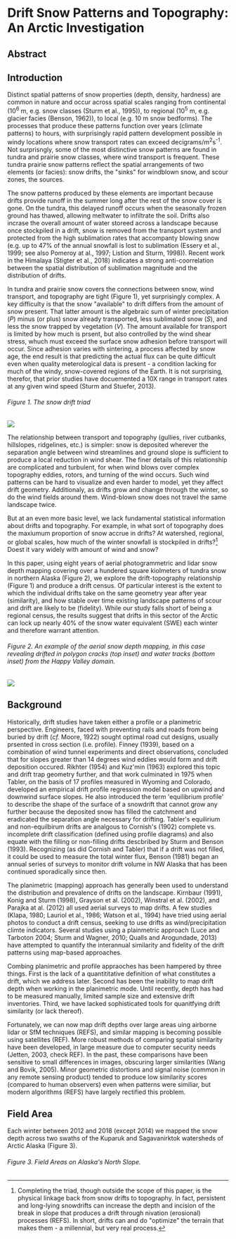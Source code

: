 # Drift Snow Patterns and Topography: An Arctic Investigation

## Abstract

## Introduction
Distinct spatial patterns of snow properties (depth, density, hardness) are common in nature and occur across spatial scales ranging from continental (10<sup>6</sup> m, e.g. snow classes (Sturm et al., 1995)), to regional (10<sup>5</sup> m, e.g. glacier facies (Benson, 1962)), to local (e.g. 10 m snow bedforms). The processes that produce these patterns function over years (climate patterns) to hours, with surprisingly rapid pattern development possible in windy locations where snow transport rates can exceed decigrams/m<sup>2</sup>s<sup>-1</sup>. Not surprisngly, some of the most distinctive snow patterns are found in tundra and prairie snow classes, where wind transport is frequent. These tundra prairie snow patterns reflect the spatial arrangements of two elements (or facies): snow drifts, the "sinks" for windblown snow, and scour zones, the sources.

The snow patterns produced by these elements are important because drifts provide runoff in the summer long after the rest of the snow cover is gone. On the tundra, this delayed runoff occurs when the seasonally frozen ground has thawed, allowing meltwater to infiltrate the soil. Drifts also incrase the overall amount of water storeed across a landscape because once stockpiled in a drift, snow is removed from the transport system and protected from the high sublimation rates that accompanty blowing snow (e.g. up to 47% of the annual snowfall is lost to sublimation (Essery et al., 1999; see also Pomeroy at al., 1997; Listion and Sturm, 1998)). Recent work in the Himalaya (Stigter et al., 2018) indicates a strong anti-coorrelation between the spatial distribution of sublimation magnitude and the distribution of drifts.

In tundra and prairie snow covers the connections between snow, wind transport, and topography are tight (Figure 1), yet surprisingly complex. A key difficulty is that the snow "available" to drift differs from the amount of snow present. That latter amount is the algebraic sum of winter precipitation (*P*) minus (or plus) snow already transported, less sublimated snow (*S*), and less the snow trapped by vegetation (*V*). The amount available for transport is limited by how much is prsent, but also controlled by the wind shear stress, whuch must exceed the surface snow adhesion before transport will occur. Since adhesion varies with sintering, a process affected by snow age, the end result is that predicting the actual flux can be quite difficult even when quality meterological data is present - a condition lacking for much of the windy, snow-covered regions of the Earth. It is not surprising, therefor, that prior studies have docuemented a 10X range in transport rates at any given wind speed (Sturm and Stuefer, 2013).

###### Figure 1. The snow drift triad
<img src="figs/f1_snow_drift_triad.png">

The relationship between transport and topography (gullies, river cutbanks, hillslopes, ridgelines, etc.) is simpler: snow is deposited wherever the separation angle between wind streamlines and ground slope is sufficient to produce a local reduction in wind shear. The finer details of this relationship are complicated and turbulent, for when wind blows over complex topography eddies, rotors, and turning of the wind occurs. Such wind patterns can be hard to visualize and even harder to model, yet they affect drift geometry. Additionaly, as drifts grow and change through the winter, so do the wind fields around them. Wind-blown snow does not travel the same landscape twice.

But at an even more basic level, we lack fundamental statistical information about drifts and topography. For example, in what sort of topography does the maxiumum proportion of snow accrue in drifts? At watershed, regional, or global scales, how much of the winter snowfall is stockpiled in drifts?[^1] Doest it vary widely with amount of wind and snow?

In this paper, using eight years of aerial photogrammetric and lidar snow depth mapping covering over a hundered square kiolmeters of tundra snow in northern Alaska (Figure 2), we explore the drift-topography relationship (Figure 1) and produce a drift census. Of particular interest is the extent to which the individual drifts take on the same geometry year after year (similarity), and how stable over time existing landscape patterns of scour and drift are likely to be (fidelity). While our study falls short of being a regional census, the results suggest that drifts in this sector of the Arctic can lock up nearly 40% of the snow water equivalent (SWE) each winter and therefore warrant attention.

###### Figure 2. An example of the aerial snow depth mapping, in this case revealing drifted in polygon cracks (top inset) and water tracks (bottom inset) from the Happy Valley domain.
<img src="figs/f2_hv_sat_topo_snow_tripanel_2insets.png">

## Background
Historically, drift studies have taken either a profile or a planimetric perspective. Engineers, faced with preventing rails and roads from being buried by drift (*cf.* Moore, 1922) sought optimal road cut designs, usually prsented in cross section (i.e. profile). Finney (1939), based on a combination of wind tunnel experiments and direct observations, concluded that for slopes greater than 14 degrees wind eddies would form and drift deposition occured. Rikhter (1954) and Kuz'min (1963) explored this topic and drift trap geometry further, and that work culminated in 1975 when Tabler, on the basis of 17 profiles measured in Wyoming and Colorado, developed an empirical drift profile regression model based on upwind and downwind surface slopes. He also introduced the term 'equilibrium profile' to describe the shape of the surface of a snowdrift that cannot grow any further because the deposited snow has filled the catchment and eradicated the separation angle necessary for drifting. Tabler's equilirium and non-equilbirum drifts are analgous to Cornish's (1902) complete vs. incomplete drift classification (defined using profile diagrams) and also equate with the filling or non-filling drifts descbribed by Sturm and Benson (1993). Recognizing (as did Cornish and Tabler) that if a drift was not filled, it could be used to measure the total winter flux, Benson (1981) began an annual series of surveys to monitor drift volume in NW Alaska that has been continued sporadically since then.

The planimetric (mapping) approach has generally been used to understand the distribution and prevalence of drifts on the landscape. Kirnbaur (1991), Konig and Sturm (1998), Grayson et al. (2002), Winstral et al. (2002), and Parajka at al. (2012) all used aerial surveys to map drifts. A few studies (Klapa, 1980; Lauriol et al., 1986; Watson et al., 1994) have tried using aerial photos to conduct a drift census, seeking to use drifts as wind/precipitation climte indicators. Several studies using a plainmetric approach (Luce and Tarboton 2004; Sturm and Wagner, 2010; Qualls and Arogundade, 2013) have attempted to quantify the interannual similarity and fidelity of the drift patterns using map-based approaches.

Combing planimetric and profile appraoches has been hampered by three things. First is the lack of a quantititative definition of what constitutes a drift, which we address later. Second has been the inability to map drift depth when working in the planimetric mode. Until recently, depth has had to be measured manually, limited sample size and extensive drift inventories. Third, we have lacked sophisticated tools for quanitfying drift similarity (or lack thereof).

Fortunately, we can now map drift depths over large areas uing airborne lidar or SfM techniques (REFS), and similar mapping is becoming possible using satellites (REF). More robust methods of comparing spatial similarity have been developed, in large measure due to computer security needs (Jetten, 2003, check REF). In the past, these comparisons have been sensitive to small differences in images, obscuring larger similarities (Wang and Bovik, 2005). Minor geometric distortions and signal noise (common in any remote sensing product) tended to produce low similarity scores (compared to human observers) even when patterns were similiar, but modern algorithms (REFS) have largely rectified this problem.

## Field Area
Each winter between 2012 and 2018 (except 2014) we mapped the snow depth across two swaths of the Kuparuk and Sagavanirktok watersheds of Arctic Alaska (Figure 3).



###### Figure 3. Field Areas on Alaska's North Slope. 



[^1]: Completing the triad, though outside the scope of this paper, is the physical linkage back from snow drifts to topography. In fact, persistent and long-lying snowdrifts can increase the depth and incision of the break in slope that produces a drift through nivation (erosional) processes (REFS). In short, drifts can and do "optimize" the terrain that makes them - a millennial, but very real process.

